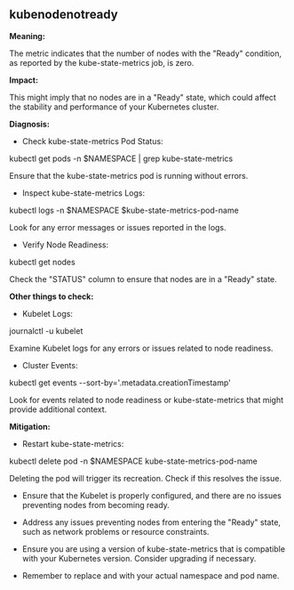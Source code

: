 ## kubenodenotready

**Meaning:**

The metric indicates that the number of nodes with the "Ready" condition, as reported by the kube-state-metrics job, is zero.

**Impact:**

This might imply that no nodes are in a "Ready" state, which could affect the stability and performance of your Kubernetes cluster.

**Diagnosis:**

- Check kube-state-metrics Pod Status:

kubectl get pods -n $NAMESPACE | grep kube-state-metrics

Ensure that the kube-state-metrics pod is running without errors.

- Inspect kube-state-metrics Logs:

kubectl logs -n $NAMESPACE $kube-state-metrics-pod-name

Look for any error messages or issues reported in the logs.

- Verify Node Readiness:

kubectl get nodes

Check the "STATUS" column to ensure that nodes are in a "Ready" state.

**Other things to check:**

- Kubelet Logs:

journalctl -u kubelet

Examine Kubelet logs for any errors or issues related to node readiness.

- Cluster Events:

kubectl get events --sort-by='.metadata.creationTimestamp'

Look for events related to node readiness or kube-state-metrics that might provide additional context.

**Mitigation:**

- Restart kube-state-metrics:

kubectl delete pod -n $NAMESPACE kube-state-metrics-pod-name

Deleting the pod will trigger its recreation. Check if this resolves the issue.

- Ensure that the Kubelet is properly configured, and there are no issues preventing nodes from becoming ready.

- Address any issues preventing nodes from entering the "Ready" state, such as network problems or resource constraints.

- Ensure you are using a version of kube-state-metrics that is compatible with your Kubernetes version. Consider upgrading if necessary.

- Remember to replace <namespace> and <kube-state-metrics-pod-name> with your actual namespace and pod name.





